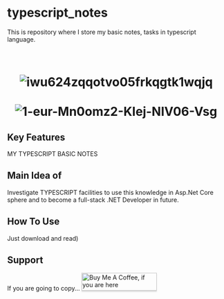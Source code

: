 # typescript_notes
This is repository where I store my basic notes, tasks in typescript language.


<h1 align="center">
  <br>
	<img src="https://i.ibb.co/5Gphwbd/iwu624zqqotvo05frkqgtk1wqjq.jpg" alt="iwu624zqqotvo05frkqgtk1wqjq" border="0">
  <br>
  <br>
	<img src="https://i.ibb.co/BNFNSZ9/1-eur-Mn0omz2-KIej-NIV06-Vsg.png" alt="1-eur-Mn0omz2-KIej-NIV06-Vsg" border="0">
  <br>
</h1>

## Key Features
MY TYPESCRIPT BASIC NOTES

## Main Idea of 
Investigate TYPESCRIPT facilities to use this knowledge in Asp.Net Core sphere and to become a full-stack .NET Developer in future.

## How To Use
Just download and read)

## Support
If you are going to copy...
<a href="https://vk.com/antonio12071984" target="_blank"><img src="https://www.buymeacoffee.com/assets/img/custom_images/purple_img.png" alt="Buy Me A Coffee, if you are here" style="height: 41px !important;width: 174px !important;box-shadow: 0px 3px 2px 0px rgba(190, 190, 190, 0.5) !important;-webkit-box-shadow: 0px 3px 2px 0px rgba(190, 190, 190, 0.5) !important;" ></a>
